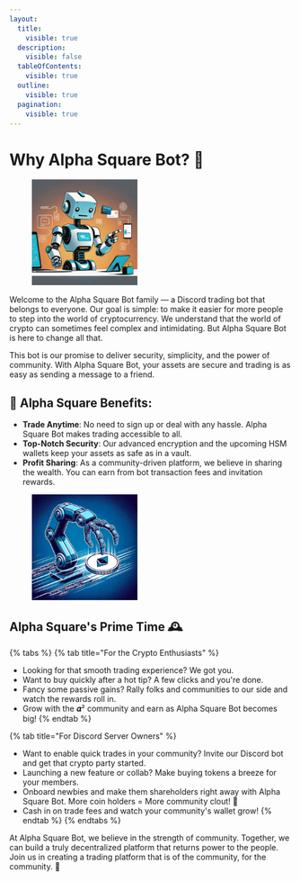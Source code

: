 ```yaml
---
layout:
  title:
    visible: true
  description:
    visible: false
  tableOfContents:
    visible: true
  outline:
    visible: true
  pagination:
    visible: true
---
```


# Why Alpha Square Bot? 🚀

<figure><img src=".gitbook/assets/download (3).png" alt="" width="188"><figcaption></figcaption></figure>

Welcome to the Alpha Square Bot family — a Discord trading bot that belongs to everyone. Our goal is simple: to make it easier for more people to step into the world of cryptocurrency. We understand that the world of crypto can sometimes feel complex and intimidating. But Alpha Square Bot is here to change all that.

This bot is our promise to deliver security, simplicity, and the power of community. With Alpha Square Bot, your assets are secure and trading is as easy as sending a message to a friend.



## 🌟 Alpha Square Benefits:

* **Trade Anytime**: No need to sign up or deal with any hassle. Alpha Square Bot makes trading accessible to all.
* **Top-Notch Security**: Our advanced encryption and the upcoming HSM wallets keep your assets as safe as in a vault.
* **Profit Sharing**: As a community-driven platform, we believe in sharing the wealth. You can earn from bot transaction fees and invitation rewards.

<figure><img src=".gitbook/assets/Unknow2.webp" alt="" width="188"><figcaption></figcaption></figure>

## **Alpha Square's Prime Time** 🕰️

{% tabs %}
{% tab title="For the Crypto Enthusiasts" %}
* Looking for that smooth trading experience? We got you.
* Want to buy quickly after a hot tip? A few clicks and you're done.
* Fancy some passive gains? Rally folks and communities to our side and watch the rewards roll in.
* Grow with the 𝜶² community and earn as Alpha Square Bot becomes big!
{% endtab %}

{% tab title="For Discord Server Owners" %}
* Want to enable quick trades in your community? Invite our Discord bot and get that crypto party started.
* Launching a new feature or collab? Make buying tokens a breeze for your members.
* Onboard newbies and make them shareholders right away with Alpha Square Bot. More coin holders = More community clout! 💪
* Cash in on trade fees and watch your community's wallet grow!
{% endtab %}
{% endtabs %}



At Alpha Square Bot, we believe in the strength of community. Together, we can build a truly decentralized platform that returns power to the people. Join us in creating a trading platform that is of the community, for the community. 🌱
